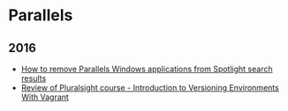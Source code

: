 Parallels
=========

2016
----
* [How to remove Parallels Windows applications from Spotlight search results](blog/2016/11/how-to-remove-parallels-windows-applications-from-spotlight-search-results.md)
* [Review of Pluralsight course - Introduction to Versioning Environments With Vagrant](pluralsight-introduction-to-versioning-environments-with-vagrant)
